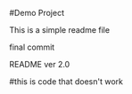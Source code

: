 #Demo Project

This is a simple readme file

final commit

README ver 2.0

#this is code that doesn't work

